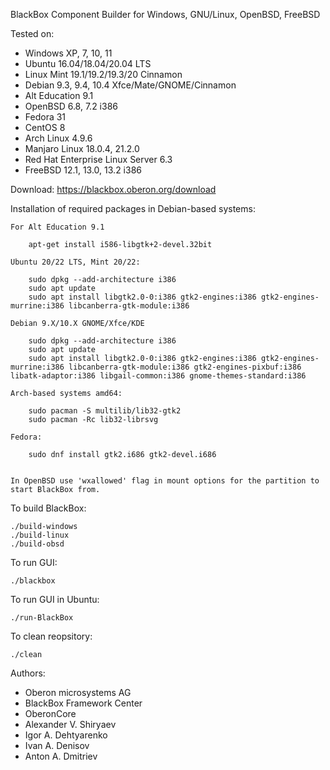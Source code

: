 BlackBox Component Builder for Windows, GNU/Linux, OpenBSD, FreeBSD

Tested on:
* Windows XP, 7, 10, 11
* Ubuntu 16.04/18.04/20.04 LTS
* Linux Mint 19.1/19.2/19.3/20 Cinnamon
* Debian 9.3, 9.4, 10.4 Xfce/Mate/GNOME/Cinnamon
* Alt Education 9.1
* OpenBSD 6.8, 7.2 i386
* Fedora 31
* CentOS 8
* Arch Linux 4.9.6
* Manjaro Linux 18.0.4, 21.2.0
* Red Hat Enterprise Linux Server 6.3
* FreeBSD 12.1, 13.0, 13.2 i386


Download: https://blackbox.oberon.org/download


Installation of required packages in Debian-based systems:

	For Alt Education 9.1

		apt-get install i586-libgtk+2-devel.32bit

	Ubuntu 20/22 LTS, Mint 20/22:

		sudo dpkg --add-architecture i386
		sudo apt update
		sudo apt install libgtk2.0-0:i386 gtk2-engines:i386 gtk2-engines-murrine:i386 libcanberra-gtk-module:i386

	Debian 9.X/10.X GNOME/Xfce/KDE

		sudo dpkg --add-architecture i386
		sudo apt update
		sudo apt install libgtk2.0-0:i386 gtk2-engines:i386 gtk2-engines-murrine:i386 libcanberra-gtk-module:i386 gtk2-engines-pixbuf:i386 libatk-adaptor:i386 libgail-common:i386 gnome-themes-standard:i386

	Arch-based systems amd64:

		sudo pacman -S multilib/lib32-gtk2
		sudo pacman -Rc lib32-librsvg

	Fedora:

		sudo dnf install gtk2.i686 gtk2-devel.i686


	In OpenBSD use 'wxallowed' flag in mount options for the partition to start BlackBox from.


To build BlackBox:

	./build-windows
	./build-linux
	./build-obsd

To run GUI:

	./blackbox

To run GUI in Ubuntu:

	./run-BlackBox

To clean reopsitory:

	./clean


Authors:
* Oberon microsystems AG
* BlackBox Framework Center
* OberonCore
* Alexander V. Shiryaev
* Igor A. Dehtyarenko
* Ivan A. Denisov
* Anton A. Dmitriev

